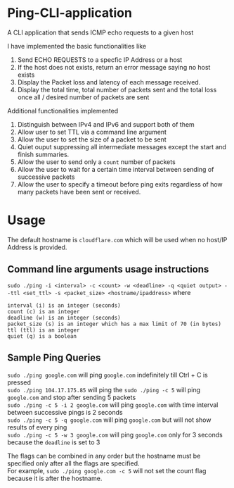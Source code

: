 # Ping-CLI-application
A CLI application that sends ICMP echo requests to a given host

I have implemented the basic functionalities like   
1. Send ECHO REQUESTS to a specfic IP Address or a host
2. If the host does not exists, return an error message saying no host exists
3. Display the Packet loss and latency of each message received.
4. Display the total time, total number of packets sent and the total loss once all / desired number of packets are sent

Additional functionalities implemented
1. Distinguish between IPv4 and IPv6 and support both of them
2. Allow user to set TTL via a command line argument
3. Allow the user to set the size of a packet to be sent
4. Quiet ouput suppressing all intermediate messages except the start and finish summaries.
5. Allow the user to send only a `count` number of packets
6. Allow the user to wait for a certain time interval between sending of successive packets
7. Allow the user to specify a timeout before ping exits regardless of how many packets have been sent or received.

# Usage 

The default hostname is `cloudflare.com` which will be used when no host/IP Address is provided.

## Command line arguments usage instructions

`sudo ./ping -i <interval> -c <count> -w <deadline> -q <quiet output> --ttl <set_ttl> -s <packet_size> <hostname/ipaddress>` where 

```
interval (i) is an integer (seconds)
count (c) is an integer
deadline (w) is an integer (seconds)
packet_size (s) is an integer which has a max limit of 70 (in bytes)
ttl (ttl) is an integer
quiet (q) is a boolean
```

## Sample Ping Queries

`sudo ./ping google.com` will ping `google.com` indefinitely till Ctrl + C is pressed  
`sudo ./ping 104.17.175.85` will ping the 
`sudo ./ping -c 5` will ping `google.com` and stop after sending 5 packets  
`sudo ./ping -c 5 -i 2 google.com` will ping `google.com` with time interval between successive pings is 2 seconds  
`sudo ./ping -c 5 -q google.com` will ping `google.com` but will not show results of every ping  
`sudo ./ping -c 5 -w 3 google.com` will ping `google.com` only for 3 seconds because the `deadline` is set to 3  

The flags can be combined in any order but the hostname must be specified only after all the flags are specified.     
For example, `sudo ./ping google.com -c 5` will not set the count flag because it is after the hostname.  
